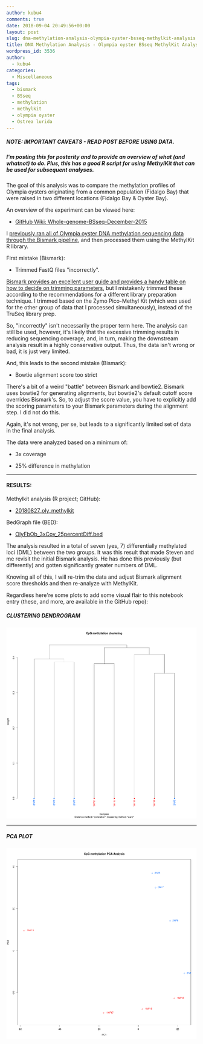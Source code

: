 ```yaml
---
author: kubu4
comments: true
date: 2018-09-04 20:49:56+00:00
layout: post
slug: dna-methylation-analysis-olympia-oyster-bsseq-methylkit-analysis
title: DNA Methylation Analysis - Olympia oyster BSseq MethylKit Analysis
wordpress_id: 3536
author:
  - kubu4
categories:
  - Miscellaneous
tags:
  - bismark
  - BSseq
  - methylation
  - methylkit
  - olympia oyster
  - Ostrea lurida
---
```


##### NOTE: IMPORTANT CAVEATS - READ POST BEFORE USING DATA.





##### I'm posting this for posterity and to provide an overview of what (and whatnot) to do. Plus, this has a good R script for using MethylKit that can be used for subsequent analyses.



The goal of this analysis was to compare the methylation profiles of Olympia oysters originating from a common population (Fidalgo Bay) that were raised in two different locations (Fidalgo Bay & Oyster Bay).

An overview of the experiment can be viewed here:





  * [GitHub Wiki: Whole-genome-BSseq-December-2015](https://github.com/RobertsLab/project-olympia.oyster-genomic/wiki/Whole-genome-BSseq-December-2015)



I [previously ran all of Olympia oyster DNA methylation sequencing data through the Bismark pipeline](2018/08/16/dna-methylation-analysis-bismark-pipeline-on-all-olympia-oyster-bsseq-datasets.html), and then processed them using the MethylKit R library.

First mistake (Bismark):





  * Trimmed FastQ files "incorrectly".



[Bismark provides an excellent user guide and provides a handy table on how to decide on trimming parameters](https://github.com/FelixKrueger/Bismark/tree/master/Docs), but I mistakenly trimmed these according to the recommendations for a different library preparation technique. I trimmed based on the Zymo Pico-Methyl Kit (which _was_ used for the other group of data that I processed simultaneously), instead of the TruSeq library prep.

So, "incorrectly" isn't necessarily the proper term here. The analysis can still be used, however, it's likely that the excessive trimming results in reducing sequencing coverage, and, in turn, making the downstream analysis result in a highly conservative output. Thus, the data isn't wrong or bad, it is just very limited.

And, this leads to the second mistake (Bismark):





  * Bowtie alignment score too strict



There's a bit of a weird "battle" between Bismark and bowtie2. Bismark uses bowtie2 for generating alignments, but bowtie2's default cutoff score overrides Bismark's. So, to adjust the score value, you have to explicitly add the scoring parameters to your Bismark parameters during the alignment step. I did not do this.

Again, it's not wrong, per se, but leads to a significantly limited set of data in the final analysis.

The data were analyzed based on a minimum of:



  * 3x coverage



  * 25% difference in methylation






* * *





#### RESULTS:





Methylkit analysis (R project; GitHub):





  * [20180827_oly_methylkit](https://github.com/RobertsLab/code/tree/master/r_projects/sam/20180827_oly_methylkit)



BedGraph file (BED):



  * [OlyFbOb_3xCov_25percentDiff.bed](https://github.com/RobertsLab/code/raw/master/r_projects/sam/20180827_oly_methylkit/analyses/OlyFbOb_3xCov_25percentDiff.bed)



The analysis resulted in a total of seven (yes, 7) differentially methylated loci (DML) between the two groups. It was this result that made Steven and me revisit the initial Bismark analysis. He has done this previously (but differently) and gotten significantly greater numbers of DML.

Knowing all of this, I will re-trim the data and adjust Bismark alignment score thresholds and then re-analyze with MethylKit.

Regardless here're some plots to add some visual flair to this notebook entry (these, and more, are available in the GitHub repo):



##### CLUSTERING DENDROGRAM



![](https://raw.githubusercontent.com/RobertsLab/code/master/r_projects/sam/20180827_oly_methylkit/analyses/clustering_dendrogram.png)



* * *





##### PCA PLOT



![](https://raw.githubusercontent.com/RobertsLab/code/master/r_projects/sam/20180827_oly_methylkit/analyses/pca.png)
